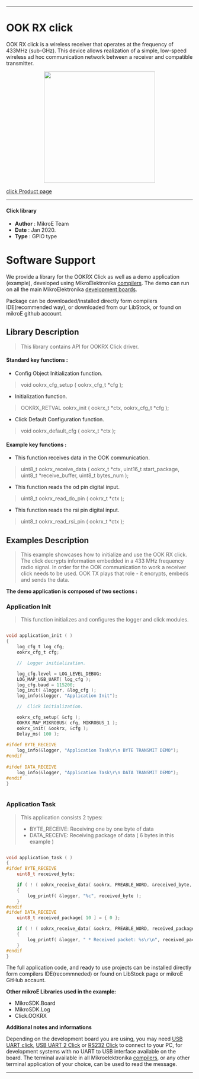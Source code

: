 
---
# OOK RX click

OOK RX click is a wireless receiver that operates at the frequency of 433MHz (sub-GHz). This device allows realization of a simple, low-speed wireless ad hoc communication network between a receiver and compatible transmitter.

<p align="center">
  <img src="https://download.mikroe.com/images/click_for_ide/ookrx_click.png" height=300px>
</p>

[click Product page](<https://www.mikroe.com/ook-rx-click>)

---

#### Click library 

- **Author**        : MikroE Team
- **Date**          : Jan 2020.
- **Type**          : GPIO type

# Software Support

We provide a library for the OOKRX Click 
as well as a demo application (example), developed using MikroElektronika 
[compilers](https://shop.mikroe.com/compilers). 
The demo can run on all the main MikroElektronika [development boards](https://shop.mikroe.com/development-boards).

Package can be downloaded/installed directly form compilers IDE(recommended way), or downloaded from our LibStock, or found on mikroE github account. 

## Library Description

> This library contains API for OOKRX Click driver.

#### Standard key functions :

- Config Object Initialization function.
> void ookrx_cfg_setup ( ookrx_cfg_t *cfg ); 
 
- Initialization function.
> OOKRX_RETVAL ookrx_init ( ookrx_t *ctx, ookrx_cfg_t *cfg );

- Click Default Configuration function.
> void ookrx_default_cfg ( ookrx_t *ctx );


#### Example key functions :

- This function receives data in the OOK communication.
> uint8_t ookrx_receive_data ( ookrx_t *ctx, uint16_t start_package, 
                               uint8_t *receive_buffer, uint8_t bytes_num );
 
- This function reads the od pin digital input.
> uint8_t ookrx_read_do_pin ( ookrx_t *ctx );

- This function reads the rsi pin digital input.
> uint8_t ookrx_read_rsi_pin ( ookrx_t *ctx );

## Examples Description

> This example showcases how to initialize and use the OOK RX click. The click decrypts information
  embedded in a 433 MHz frequency radio signal. In order for the OOK communication to work a receiver
  click needs to be used. OOK TX plays that role - it encrypts, embeds and sends the data.

**The demo application is composed of two sections :**

### Application Init 

> This function initializes and configures the logger and click modules. 

```c

void application_init ( )
{
    log_cfg_t log_cfg;
    ookrx_cfg_t cfg;

    //  Logger initialization.

    log_cfg.level = LOG_LEVEL_DEBUG;
    LOG_MAP_USB_UART( log_cfg );
    log_cfg.baud = 115200;
    log_init( &logger, &log_cfg );
    log_info(&logger, "Application Init");

    //  Click initialization.

    ookrx_cfg_setup( &cfg );
    OOKRX_MAP_MIKROBUS( cfg, MIKROBUS_1 );
    ookrx_init( &ookrx, &cfg );
    Delay_ms( 100 );
    
#ifdef BYTE_RECEIVE
    log_info(&logger, "Application Task\r\n BYTE TRANSMIT DEMO");
#endif
    
#ifdef DATA_RECEIVE
    log_info(&logger, "Application Task\r\n DATA TRANSMIT DEMO");
#endif
}
  
```

### Application Task

> This application consists 2 types:
>  - BYTE_RECEIVE: Receiving one by one byte of data
>  - DATA_RECEIVE: Receiving package of data ( 6 bytes in this example )

```c

void application_task ( )
{
#ifdef BYTE_RECEIVE
    uint8_t received_byte;

    if ( ! ( ookrx_receive_data( &ookrx, PREABLE_WORD, &received_byte, 1 ) ) )
    {
        log_printf( &logger, "%c", received_byte );
    }
#endif
#ifdef DATA_RECEIVE
    uint8_t received_package[ 10 ] = { 0 };

    if ( ! ( ookrx_receive_data( &ookrx, PREABLE_WORD, received_package, 6 ) ) )
    {
        log_printf( &logger, " * Received packet: %s\r\n", received_package );
    }
#endif
}  

```

The full application code, and ready to use projects can be  installed directly form compilers IDE(recommneded) or found on LibStock page or mikroE GitHub accaunt.

**Other mikroE Libraries used in the example:** 

- MikroSDK.Board
- MikroSDK.Log
- Click.OOKRX

**Additional notes and informations**

Depending on the development board you are using, you may need 
[USB UART click](https://shop.mikroe.com/usb-uart-click), 
[USB UART 2 Click](https://shop.mikroe.com/usb-uart-2-click) or 
[RS232 Click](https://shop.mikroe.com/rs232-click) to connect to your PC, for 
development systems with no UART to USB interface available on the board. The 
terminal available in all Mikroelektronika 
[compilers](https://shop.mikroe.com/compilers), or any other terminal application 
of your choice, can be used to read the message.

---
